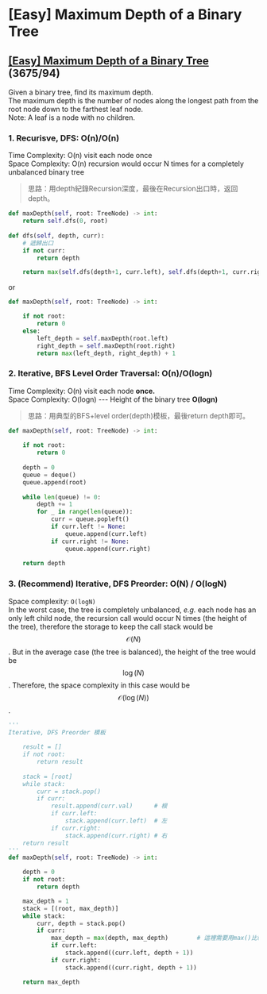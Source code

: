 # \[Easy\] Maximum Depth of a Binary Tree

## [\[Easy\] Maximum Depth of a Binary Tree](https://leetcode.com/problems/maximum-depth-of-binary-tree/)         \(3675/94\)

Given a binary tree, find its maximum depth.  
The maximum depth is the number of nodes along the longest path from the root node down to the farthest leaf node.  
Note: A leaf is a node with no children.

### 1. Recurisve, DFS: O\(n\)/O\(n\)

Time Complexity: O\(n\) visit each node once  
Space Complexity: O\(n\) recursion would occur N times for a completely unbalanced binary tree

> 思路：用depth紀錄Recursion深度，最後在Recursion出口時，返回depth。

```python
def maxDepth(self, root: TreeNode) -> int:
    return self.dfs(0, root)
       
def dfs(self, depth, curr):
    # 遞歸出口
    if not curr:
        return depth

    return max(self.dfs(depth+1, curr.left), self.dfs(depth+1, curr.right))
```

or

```python
def maxDepth(self, root: TreeNode) -> int:

    if not root:
        return 0
    else:
        left_depth = self.maxDepth(root.left)
        right_depth = self.maxDepth(root.right)
        return max(left_depth, right_depth) + 1
```

### 2. Iterative, BFS Level Order Traversal: O\(n\)/O\(logn\)

Time Complexity: O\(n\) visit each node **once.**  
Space Complexity: O\(logn\)  --- Height of the binary tree **O\(logn\)** 

> 思路：用典型的BFS+level order\(depth\)模板，最後return depth即可。

```python
def maxDepth(self, root: TreeNode) -> int:
    
    if not root:
        return 0
    
    depth = 0
    queue = deque()
    queue.append(root)
    
    while len(queue) != 0:
        depth += 1
        for _ in range(len(queue)):
            curr = queue.popleft()
            if curr.left != None:
                queue.append(curr.left)
            if curr.right != None:
                queue.append(curr.right)
    
    return depth
```

### 3. \(Recommend\) Iterative, DFS Preorder: O\(N\) / O\(logN\)

Space complexity: `O(logN)`   
In the worst case, the tree is completely unbalanced, _e.g._ each node has an only left child node, the recursion call would occur N times \(the height of the tree\), therefore the storage to keep the call stack would be $$\mathcal{O}(N)$$. But in the average case \(the tree is balanced\), the height of the tree would be $$\log(N)$$. Therefore, the space complexity in this case would be $$\mathcal{O}(\log(N))$$.

```python
'''
Iterative, DFS Preorder 模板
 
    result = []
    if not root:
        return result
        
    stack = [root]
    while stack:
        curr = stack.pop()
        if curr:
            result.append(curr.val)      # 根
            if curr.left:
                stack.append(curr.left)  # 左
            if curr.right:
                stack.append(curr.right) # 右
    return result
'''
def maxDepth(self, root: TreeNode) -> int:

    depth = 0
    if not root:
        return depth

    max_depth = 1
    stack = [(root, max_depth)]
    while stack:
        curr, depth = stack.pop()
        if curr:
            max_depth = max(depth, max_depth)        # 這裡需要用max()比較max_depth
            if curr.left:
                stack.append((curr.left, depth + 1))
            if curr.right:
                stack.append((curr.right, depth + 1))

    return max_depth
```

